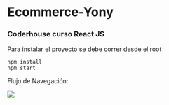 # Ecommerce-Yony


### Coderhouse curso React JS


Para instalar el proyecto se debe correr desde el root

    npm install
    npm start


Flujo de Navegación:

![](../docs/flujoNavegacion.png)